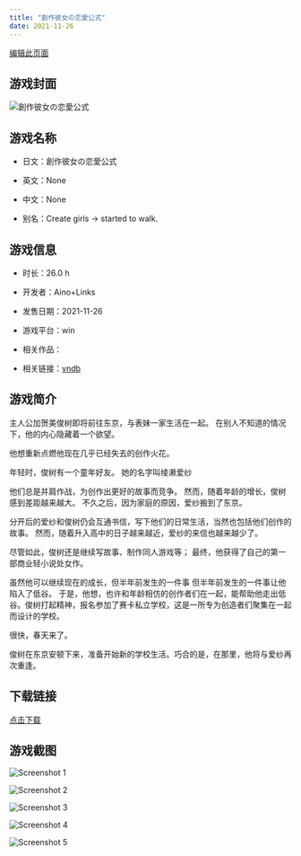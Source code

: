```yaml
---
title: "創作彼女の恋愛公式"
date: 2021-11-26
---
```

[编辑此页面](https://github.com/ACG-3/ADV3-source/blob/main/source/_posts/games/%E5%89%B5%E4%BD%9C%E5%BD%BC%E5%A5%B3%E3%81%AE%E6%81%8B%E6%84%9B%E5%85%AC%E5%BC%8F.md)

## 游戏封面

![創作彼女の恋愛公式](https%3A//pan.timero.xyz/onedrive/img_lib_001/%E5%89%B5%E4%BD%9C%E5%BD%BC%E5%A5%B3%E3%81%AE%E6%81%8B%E6%84%9B%E5%85%AC%E5%BC%8F_cover.avif)


## 游戏名称

- 日文：創作彼女の恋愛公式
- 英文：None
- 中文：None

- 别名：Create girls → started to walk.


## 游戏信息

- 时长：26.0 h
- 开发者：Aino+Links
- 发售日期：2021-11-26
- 游戏平台：win
- 相关作品：

- 相关链接：[vndb](https://vndb.org/v31136)


## 游戏简介

主人公加贺美俊树即将前往东京，与表妹一家生活在一起。
在别人不知道的情况下，他的内心隐藏着一个欲望。

他想重新点燃他现在几乎已经失去的创作火花。

年轻时，俊树有一个童年好友。
她的名字叫绫濑爱纱

他们总是并肩作战，为创作出更好的故事而竞争。
然而，随着年龄的增长，俊树感到差距越来越大。
不久之后，因为家庭的原因，爱纱搬到了东京。

分开后的爱纱和俊树仍会互通书信，写下他们的日常生活，当然也包括他们创作的故事。
然而，随着升入高中的日子越来越近，爱纱的来信也越来越少了。

尽管如此，俊树还是继续写故事、制作同人游戏等；
最终，他获得了自己的第一部商业轻小说处女作。

虽然他可以继续现在的成长，但半年前发生的一件事
但半年前发生的一件事让他陷入了低谷。
于是，他想，也许和年龄相仿的创作者们在一起，能帮助他走出低谷。俊树打起精神，报名参加了赛卡私立学校，这是一所专为创造者们聚集在一起而设计的学校。

很快，春天来了。

俊树在东京安顿下来，准备开始新的学校生活。巧合的是，在那里，他将与爱纱再次重逢。




## 下载链接

[点击下载](https://pan.timero.xyz/onedrive/adv_lib_001/%E5%89%B5%E4%BD%9C%E5%BD%BC%E5%A5%B3%E3%81%AE%E6%81%8B%E6%84%9B%E5%85%AC%E5%BC%8F)


## 游戏截图


![Screenshot 1](https%3A//pan.timero.xyz/onedrive/img_lib_001/%E5%89%B5%E4%BD%9C%E5%BD%BC%E5%A5%B3%E3%81%AE%E6%81%8B%E6%84%9B%E5%85%AC%E5%BC%8F_Screenshot_1.avif)

![Screenshot 2](https%3A//pan.timero.xyz/onedrive/img_lib_001/%E5%89%B5%E4%BD%9C%E5%BD%BC%E5%A5%B3%E3%81%AE%E6%81%8B%E6%84%9B%E5%85%AC%E5%BC%8F_Screenshot_2.avif)

![Screenshot 3](https%3A//pan.timero.xyz/onedrive/img_lib_001/%E5%89%B5%E4%BD%9C%E5%BD%BC%E5%A5%B3%E3%81%AE%E6%81%8B%E6%84%9B%E5%85%AC%E5%BC%8F_Screenshot_3.avif)

![Screenshot 4](https%3A//pan.timero.xyz/onedrive/img_lib_001/%E5%89%B5%E4%BD%9C%E5%BD%BC%E5%A5%B3%E3%81%AE%E6%81%8B%E6%84%9B%E5%85%AC%E5%BC%8F_Screenshot_4.avif)

![Screenshot 5](https%3A//pan.timero.xyz/onedrive/img_lib_001/%E5%89%B5%E4%BD%9C%E5%BD%BC%E5%A5%B3%E3%81%AE%E6%81%8B%E6%84%9B%E5%85%AC%E5%BC%8F_Screenshot_5.avif)

